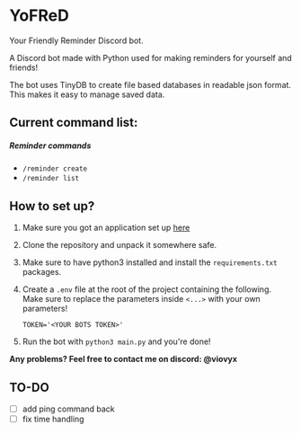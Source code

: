 # YoFReD

Your Friendly Reminder Discord bot.

A Discord bot made with Python used for making reminders for yourself and friends!

The bot uses TinyDB to create file based databases in readable json format. This makes it easy to manage saved data.

## Current command list:

##### Reminder commands
- `/reminder create`
- `/reminder list`

## How to set up?
1) Make sure you got an application set up [here](https://discord.com/developers/applications)
   
2) Clone the repository and unpack it somewhere safe.

3) Make sure to have python3 installed and install the `requirements.txt` packages.

4) Create a `.env` file at the root of the project containing the following.
Make sure to replace the parameters inside `<...>` with your own parameters!

    ```dotenv
    TOKEN='<YOUR BOTS TOKEN>'
    ```
5) Run the bot with `python3 main.py` and you're done!

**Any problems? Feel free to contact me on discord: @viovyx**

## TO-DO

- [ ] add ping command back
- [ ] fix time handling
